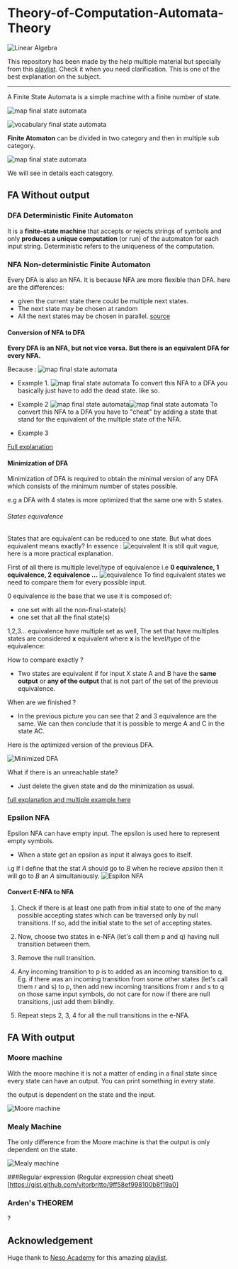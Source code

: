 # Theory-of-Computation-Automata-Theory
![Linear Algebra](https://raw.githubusercontent.com/BasileBron/Theory-of-Computation-Automata-Theory/master/img/banner.jpg)

This repository has been made by the help multiple material but specially from this [playlist](https://www.youtube.com/watch?v=58N2N7zJGrQ&list=PLBlnK6fEyqRgp46KUv4ZY69yXmpwKOIev&index=1). Check it when you need clarification. This is one of the best  explanation on the subject.
_______________________
A Finite State Automata is a simple machine with a finite number of state.

![map final state automata](https://raw.githubusercontent.com/BasileBron/Theory-of-Computation-Automata-Theory/master/img/FSA_example.PNG)

![vocabulary final state automata](https://raw.githubusercontent.com/BasileBron/Theory-of-Computation-Automata-Theory/master/img/FSA.PNG)

**Finite Atomaton** can be divided in two category and then in multiple sub category.

![map final state automata](https://raw.githubusercontent.com/BasileBron/Theory-of-Computation-Automata-Theory/master/img/FSA_Map.PNG)

We will see in details each category.
## FA Without output
### DFA Deterministic Finite Automaton
It is a **finite-state machine** that accepts or rejects strings of symbols and only **produces a unique computation** (or run) of the automaton for each input string. Deterministic refers to the uniqueness of the computation.

### NFA Non-deterministic Finite Automaton
Every DFA is also an NFA. It is because NFA are more flexible than DFA. here are the differences:
- given the current state there could be multiple next states.
- The next state may be chosen at random
- All the next states may be chosen in parallel.
[source](https://www.youtube.com/watch?v=ehy0jGIYRtE&list=PLBlnK6fEyqRgp46KUv4ZY69yXmpwKOIev&index=10)
#### Conversion of NFA to DFA
**Every DFA is an NFA, but not vice versa.**
**But there is an equivalent DFA for every NFA.**

Because :
![map final state automata](https://raw.githubusercontent.com/BasileBron/Theory-of-Computation-Automata-Theory/master/img/Dell_NFA_andDFA.PNG)

- Example 1.
![map final state automata](https://raw.githubusercontent.com/BasileBron/Theory-of-Computation-Automata-Theory/master/img/Convertion_NFA_to_DFA.PNG)
To convert this NFA to a DFA you basically just have to add the dead state. like so.

- Example 2
![map final state automata](https://raw.githubusercontent.com/BasileBron/Theory-of-Computation-Automata-Theory/master/img/conv.PNG)![map final state automata](https://raw.githubusercontent.com/BasileBron/Theory-of-Computation-Automata-Theory/master/img/conv21.PNG)
To convert this NFA to a DFA you have to "cheat" by adding a state that stand for the equivalent of the multiple state of the NFA.

- Example 3

[Full explanation](https://www.youtube.com/watch?v=--CSVsFIDng&list=PLBlnK6fEyqRgp46KUv4ZY69yXmpwKOIev&index=15)
#### Minimization of DFA
Minimization of DFA is required to obtain the minimal version of any DFA which consists of the minimum number of states possible.

e.g a DFA with 4 states is more optimized that the same one with 5 states.

###### States equivalence
States that are equivalent can be reduced to one state. But what does equivalent means exactly?
In essence :
![equivalent](https://raw.githubusercontent.com/BasileBron/Theory-of-Computation-Automata-Theory/master/img/equivalence.PNG)
It is still quit vague, here is a more practical explanation.

First of all there is multiple level/type of equivalence i.e **0 equivalence, 1 equivalence, 2 equivalence ...**
![equivalence](https://raw.githubusercontent.com/BasileBron/Theory-of-Computation-Automata-Theory/master/img/equ.PNG)
To find equivalent states we need to compare them for every possible input.

0 equivalence is the base that we use
it is composed of:
- one set with all the non-final-state(s)
- one set that all the final state(s)

1,2,3... equivalence have multiple set as well, The set that have multiples states are considered **x** equivalent where **x** is the level/type of the equivalence:

How to compare exactly ?
- Two states are equivalent if for input X state A and B have the **same output** or **any of the output** that is not part of the set of the previous equivalence.

When are we finished ?
- In the previous picture you can see that 2 and 3 equivalence are the same.
We can then conclude that it is possible to merge A and C in the state AC.

Here is the optimized version of the previous DFA.

![Minimized DFA](https://raw.githubusercontent.com/BasileBron/Theory-of-Computation-Automata-Theory/master/img/minimized_DFA.PNG)

What if there is an unreachable state?
- Just delete the given state and do the minimization as usual.

[full explanation and multiple example  here](https://www.youtube.com/watch?v=hOzc4BUIXRk&list=PLBlnK6fEyqRgp46KUv4ZY69yXmpwKOIev&index=20)
### Epsilon NFA
Epsilon NFA can have empty input.
The epsilon is used here to represent empty symbols.

- When a state get an epsilon as input it always goes to itself.

i.g If I define that the stat *A* should go to *B* when he recieve *epsilon* then it will go to *B* an *A* simultaniously.
![Espilon NFA](https://raw.githubusercontent.com/BasileBron/Theory-of-Computation-Automata-Theory/master/img/epsilon_NFA.PNG)
#### Convert E-NFA to NFA

1. Check if there is at least one path from initial state to one of the many possible accepting states which can be traversed only by null transitions. If so, add the initial state to the set of accepting states.

2. Now, choose two states in e-NFA (let's call them p and q) having null transition between them.

2. Remove the null transition.

3. Any incoming transition to p is to added as an incoming transition to q.
Eg. if there was an incoming transition from some other states (let's call them r and s) to p, then add new incoming transitions from r and s to q on those same input symbols, do not care for now if there are null transitions, just add them blindly.

4. Repeat steps 2, 3, 4 for all the null transitions in the e-NFA.  



## FA With output
### Moore machine
With the moore machine it is not a matter of ending in a final state since every state can have an output. You can print something in every state.

the output is dependent on the state and the input.

![Moore machine](/img/moore.png)
[]()

### Mealy Machine
The only difference from the Moore machine is that the output is only dependent on the state.

![Mealy machine](/img/mealy.png)

###Regular expression
(Regular expression cheat sheet)[https://gist.github.com/vitorbritto/9ff58ef998100b8f19a0]

### Arden's THEOREM
?


## Acknowledgement
Huge thank to [Neso Academy](https://www.youtube.com/channel/UCQYMhOMi_Cdj1CEAU-fv80A) for this amazing [playlist](https://www.youtube.com/watch?v=58N2N7zJGrQ&list=PLBlnK6fEyqRgp46KUv4ZY69yXmpwKOIev&index=1).
